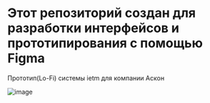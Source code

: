# Этот репозиторий создан для разработки интерфейсов и прототипирования с помощью Figma
Прототип(Lo-Fi) системы ietm для компании Аскон

![image](https://github.com/izero4ka/UXUI/assets/81251379/a0c877d9-bc8f-4b11-a152-9aa0c38c05f0)



